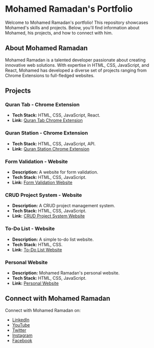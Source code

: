 # Mohamed Ramadan's Portfolio

Welcome to Mohamed Ramadan's portfolio! This repository showcases Mohamed's skills and projects. Below, you'll find information about Mohamed, his projects, and how to connect with him.

## About Mohamed Ramadan

Mohamed Ramadan is a talented developer passionate about creating innovative web solutions. With expertise in HTML, CSS, JavaScript, and React, Mohamed has developed a diverse set of projects ranging from Chrome Extensions to full-fledged websites.

## Projects

### Quran Tab - Chrome Extension
- **Tech Stack:** HTML, CSS, JavaScript, React.
- **Link:** [Quran Tab Chrome Extension](https://microsoftedge.microsoft.com/addons/detail/quran-tab/hnfepfakgcalolgicjdfmaaellnondji)

### Quran Station - Chrome Extension
- **Tech Stack:** HTML, CSS, JavaScript, API.
- **Link:** [Quran Station Chrome Extension](https://chromewebstore.google.com/detail/quran-station/angdimijeelplemmdnedhnjidadfphom)

### Form Validation - Website
- **Description:** A website for form validation.
- **Tech Stack:** HTML, CSS, JavaScript.
- **Link:** [Form Validation Website](https://mohamedsadka.github.io/form-validation/)

### CRUD Project System - Website
- **Description:** A CRUD project management system.
- **Tech Stack:** HTML, CSS, JavaScript.
- **Link:** [CRUD Project System Website](https://mohamedsadka.github.io/CRUD-products-managment-system/)

### To-Do List - Website
- **Description:** A simple to-do list website.
- **Tech Stack:** HTML, CSS.
- **Link:** [To-Do List Website](https://mohamedsadka.github.io/CRUD-TODO-list/)

### Personal Website
- **Description:** Mohamed Ramadan's personal website.
- **Tech Stack:** HTML, CSS, JavaScript.
- **Link:** [Personal Website](https://mohamedsadka.github.io/personal-website/)

## Connect with Mohamed Ramadan

Connect with Mohamed Ramadan on:
- [LinkedIn](https://www.linkedin.com/in/mohamed-ramadan-579a26240/)
- [YouTube](#)
- [Twitter](#)
- [Instagram](#)
- [Facebook](#)
